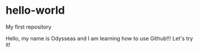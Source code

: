 # hello-world
My first repository

Hello, my name is Odysseas and I am learning how to use Github!!!
Let's try it!

